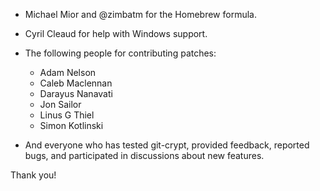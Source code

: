  * Michael Mior and @zimbatm for the Homebrew formula.

 * Cyril Cleaud for help with Windows support.

 * The following people for contributing patches:
   * Adam Nelson
   * Caleb Maclennan
   * Darayus Nanavati
   * Jon Sailor
   * Linus G Thiel
   * Simon Kotlinski

 * And everyone who has tested git-crypt, provided feedback, reported
   bugs, and participated in discussions about new features.

Thank you!
